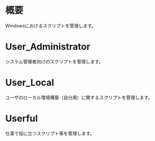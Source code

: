 # 概要
Windowsにおけるスクリプトを管理します。

# User_Administrator
システム管理者向けのスクリプトを管理します。

# User_Local
ユーザのローカル環境構築（自分用）に関するスクリプトを管理します。

# Userful
仕事で役に立つスクリプト等を管理します。
